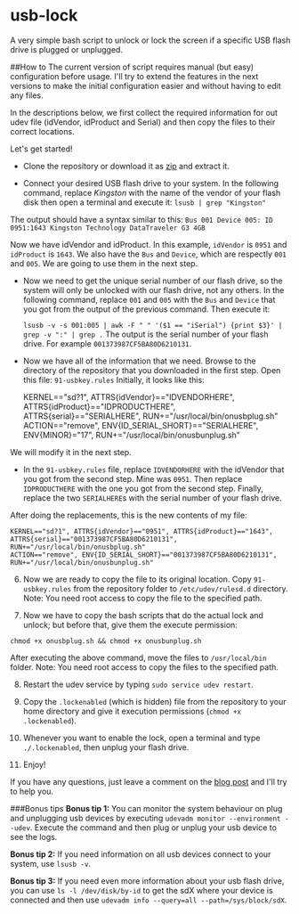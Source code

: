usb-lock
========

A very simple bash script to unlock or lock the screen if a specific USB flash drive is plugged or unplugged.

##How to
The current version of script requires manual (but easy) configuration before usage. I'll try to extend the features in the next versions to make the initial configuration easier and without having to edit any files.

In the descriptions below, we first collect the required information for out udev file (idVendor, idProduct and Serial) and then copy the files to their correct locations.

Let's get started!

- Clone the repository or download it as [zip](https://github.com/aminbandali/usb-lock/archive/master.zip) and extract it.

- Connect your desired USB flash drive to your system. In the following command, replace _Kingston_ with the name of the vendor of your flash disk then open a terminal and execute it:
    `lsusb | grep "Kingston"`

The output should have a syntax similar to this:
    `Bus 001 Device 005: ID 0951:1643 Kingston Technology DataTraveler G3 4GB`

Now we have idVendor and idProduct. In this example, `idVendor` is `0951` and `idProduct` is `1643`.
We also have the `Bus` and `Device`, which are respectly `001` and `005`. We are going to use them in the next step.

- Now we need to get the unique serial number of our flash drive, so the system will only be unlocked with our flash drive, not any others.
In the following command, replace `001` and `005` with the `Bus` and `Device` that you got from the output of the previous command. Then execute it:

    `lsusb -v -s 001:005 | awk -F " " '($1 == "iSerial") {print $3}' | grep -v ":" | grep .`
The output is the serial number of your flash drive. For example `001373987CF5BA80D6210131`.

- Now we have all of the information that we need. Browse to the directory of the repository that you downloaded in the first step. Open this file: `91-usbkey.rules`
Initially, it looks like this:

    KERNEL=="sd?1", ATTRS{idVendor}=="IDVENDORHERE", ATTRS{idProduct}=="IDPRODUCTHERE", ATTRS{serial}=="SERIALHERE", RUN+="/usr/local/bin/onusbplug.sh"
    ACTION=="remove", ENV{ID_SERIAL_SHORT}=="SERIALHERE", ENV{MINOR}="17", RUN+="/usr/local/bin/onusbunplug.sh"

We will modify it in the next step.

- In the `91-usbkey.rules` file, replace `IDVENDORHERE` with the idVendor that you got from the second step. Mine was `0951`.
Then replace `IDPRODUCTHERE` with the one you got from the second step.
Finally, replace the two `SERIALHERE`s with the serial number of your flash drive.

After doing the replacements, this is the new contents of my file:

    KERNEL=="sd?1", ATTRS{idVendor}=="0951", ATTRS{idProduct}=="1643", ATTRS{serial}=="001373987CF5BA80D6210131", RUN+="/usr/local/bin/onusbplug.sh"
    ACTION=="remove", ENV{ID_SERIAL_SHORT}=="001373987CF5BA80D6210131", RUN+="/usr/local/bin/onusbunplug.sh"

6. Now we are ready to copy the file to its original location. Copy `91-usbkey.rules` from the repository folder to `/etc/udev/rulesd.d` directory.
Note: You need root access to copy the file to the specified path.

7. Now we have to copy the bash scripts that do the actual lock and unlock; but before that, give them the execute permission:

`chmod +x onusbplug.sh && chmod +x onusbunplug.sh`

After executing the above command, move the files to `/usr/local/bin` folder.
Note: You need root access to copy the files to the specified path.

8. Restart the udev service by typing `sudo service udev restart`.

9. Copy the `.lockenabled` (which is hidden) file from the repository to your home directory and give it execution permissions (`chmod +x .lockenabled`).

10. Whenever you want to enable the lock, open a terminal and type `./.lockenabled`, then unplug your flash drive.

11. Enjoy!

If you have any questions, just leave a comment on the [blog post](http://aminbandali.com/blog/usb-lock-version-one/) and I'll try to help you.

###Bonus tips
__Bonus tip 1:__ You can monitor the system behaviour on plug and unplugging usb devices by executing `udevadm monitor --environment --udev`. Execute the command and then plug or unplug your usb device to see the logs.

__Bonus tip 2:__ If you need information on all usb devices connect to your system, use `lsusb -v`.

__Bonus tip 3:__ If you need even more information about your usb flash drive, you can use `ls -l /dev/disk/by-id` to get the sdX where your device is connected and then use `udevadm info --query=all --path=/sys/block/sdX`.
